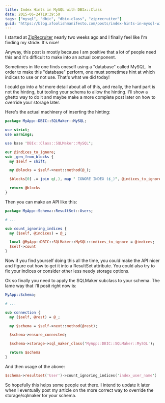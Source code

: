 ```yaml
---
title: Index Hints in MySQL with DBIx::Class
date: 2015-06-24T19:39:50
tags: ["mysql", "dbic", "dbix-class", "ziprecruiter"]
guid: "https://blog.afoolishmanifesto.com/posts/index-hints-in-mysql-with-dbix-class"
---
```

I started at [ZipRecruiter](https://www.ziprecruiter.com) nearly two weeks ago
and I finally feel like I'm finding my stride.  It's nice!

Anyway, this post is mostly because I am positive that a lot of people need this
and it's difficult to make into an actual component.

Sometimes in life one finds oneself using a "database" called MySQL.  In order
to make this "database" perform, one must sometimes hint at which indices to use
or not use.  That's what we did today!

I could go into a *lot* more detail about all of this, and really, the hard part
is not the hinting, but tooling your schema to allow the hinting.  I'll show a
ghetto way to do it and maybe make a more complete post later on how to override
your storage later.

Here's the actual machinery of inserting the hinting:

```perl
package MyApp::DBIC::SQLMaker::MySQL;

use strict;
use warnings;

use base 'DBIx::Class::SQLMaker::MySQL';

our @indices_to_ignore;
sub _gen_from_blocks {
  my $self = shift;

  my @blocks = $self->next::method(@_);

  $blocks[0] .= join q(,), map " IGNORE INDEX ($_)", @indices_to_ignore;

  return @blocks
}
```

Then you can make an API like this:

```perl
package MyApp::Schema::ResultSet::Users;

# ...

sub count_ignoring_indices {
  my ($self, @indices) = @_;

  local @MyApp::DBIC::SQLMaker::MySQL::indices_to_ignore = @indices;
  $self->count
}
```

Now if you find yourself doing this all the time, you could make the API nicer
and figure out how to get it into a ResultSet attribute.  You could also try to
fix your indices or consider other less needy storage options.

Ok so finally you need to apply the SQLMaker subclass to your schema.  The lame
way that I'll posit right now is:

```perl
MyApp::Schema;

# ...

sub connection {
  my ($self, @rest) = @_;

  my $schema = $self->next::method(@rest);

  $schema->ensure_connected;

  $schema->storage->sql_maker_class('MyApp::DBIC::SQLMaker::MySQL');

  return $schema
}

```

And then usage of the above:

```perl
$schema->resultset('User')->count_ignoring_indices('index_user_name')
```

So hopefully this helps some people out there.  I intend to update it later when
I eventually post my article on the more correct way to override the
storage/sqlmaker for your schema.
